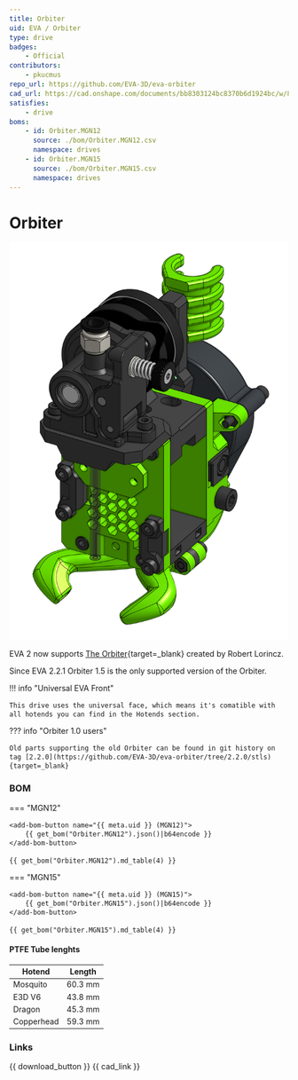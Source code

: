 ```yaml
---
title: Orbiter
uid: EVA / Orbiter
type: drive
badges:
    - Official
contributors: 
    - pkucmus
repo_url: https://github.com/EVA-3D/eva-orbiter
cad_url: https://cad.onshape.com/documents/bb8303124bc8370b6d1924bc/w/8276a22c579374e8b02e9b96/e/7e46b442be945fb22f5c7c28
satisfies:
    - drive
boms:
    - id: Orbiter.MGN12
      source: ./bom/Orbiter.MGN12.csv
      namespace: drives
    - id: Orbiter.MGN15
      source: ./bom/Orbiter.MGN15.csv
      namespace: drives
---
```

# Orbiter

![preview](assets/Orbiter.png)

EVA 2 now supports [The Orbiter](https://www.thingiverse.com/thing:4725897){target=_blank} created by Robert Lorincz. 

Since EVA 2.2.1 Orbiter 1.5 is the only supported version of the Orbiter.

!!! info "Universal EVA Front"

    This drive uses the universal face, which means it's comatible with all hotends you can find in the Hotends section.

??? info "Orbiter 1.0 users"

    Old parts supporting the old Orbiter can be found in git history on tag [2.2.0](https://github.com/EVA-3D/eva-orbiter/tree/2.2.0/stls){target=_blank}

### BOM


=== "MGN12"

    <add-bom-button name="{{ meta.uid }} (MGN12)">
        {{ get_bom("Orbiter.MGN12").json()|b64encode }}
    </add-bom-button>
    
    {{ get_bom("Orbiter.MGN12").md_table(4) }}


=== "MGN15"

    <add-bom-button name="{{ meta.uid }} (MGN15)">
        {{ get_bom("Orbiter.MGN15").json()|b64encode }}
    </add-bom-button>
    
    {{ get_bom("Orbiter.MGN15").md_table(4) }}

#### PTFE Tube lenghts

| Hotend | Length |
| ------ | ------ |
| Mosquito | 60.3 mm |
| E3D V6 | 43.8 mm |
| Dragon | 45.3 mm |
| Copperhead | 59.3 mm |

### Links

{{ download_button }}
{{ cad_link }}
